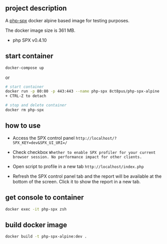 ## project description

A [php-spx](https://github.com/NoiseByNorthwest/php-spx) docker alpine based image for testing purposes.

The docker image size is 361 MB.

- php SPX v0.4.10

## start container

```bash
docker-compose up
```
or
```bash
# start container
docker run -p 80:80 -p 443:443 --name php-spx 8ct8pus/php-spx-alpine
+ CTRL-Z to detach

# stop and delete container
docker rm php-spx
```

## how to use

- Access the SPX control panel `http://localhost/?SPX_KEY=dev&SPX_UI_URI=/`

- Check checkbox `Whether to enable SPX profiler for your current browser session. No performance impact for other clients.`

- Open script to profile in a new tab `http://localhost/index.php`

- Refresh the SPX control panel tab and the report will be available at the bottom of the screen. Click it to show the report in a new tab.

## get console to container

```bash
docker exec -it php-spx zsh
```

## build docker image

```bash
docker build -t php-spx-alpine:dev .
```

